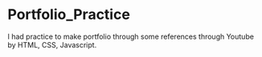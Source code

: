 # Portfolio_Practice
I had practice to make portfolio  through some references through Youtube by HTML, CSS, Javascript.

